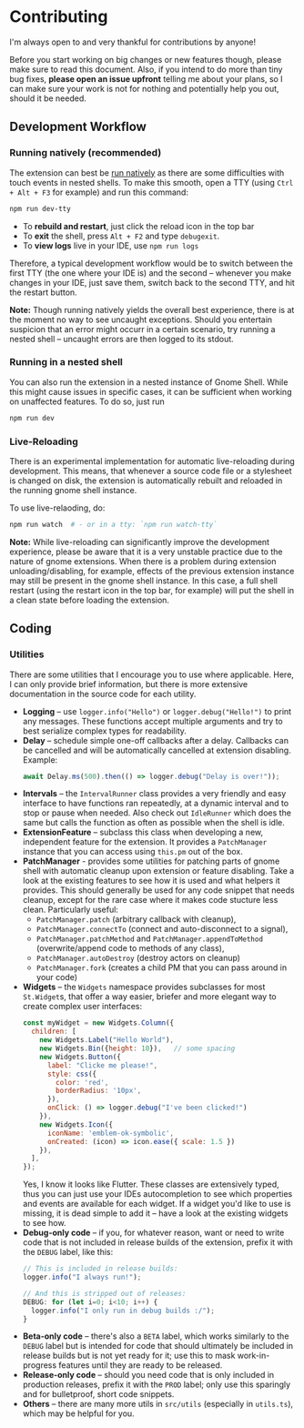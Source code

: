 
# Contributing

I'm always open to and very thankful for contributions by anyone!

Before you start working on big changes or new features though, please
make sure to read this document. Also, if you intend to do more than
tiny bug fixes, **please open an issue upfront** telling me about your 
plans, so I can make sure your work is not for nothing and potentially
help you out, should it be needed.

## Development Workflow

### Running natively (recommended)

The extension can best be [run natively](https://gitlab.gnome.org/GNOME/gnome-shell/-/blob/main/docs/building-and-running.md#native) as
there are some difficulties with touch events in nested shells. To make
this smooth, open a TTY (using `Ctrl + Alt + F3` for example) and run
this command:

```bash
npm run dev-tty
```

- To **rebuild and restart**, just click the reload icon in the top bar
- To **exit** the shell, press `Alt + F2` and type `debugexit`.
- To **view logs** live in your IDE, use `npm run logs`

Therefore, a typical development workflow would be to switch between
the first TTY (the one where your IDE is) and the second – whenever you 
make changes in your IDE, just save them, switch back to the second TTY, 
and hit the restart button.

**Note:** Though running natively yields the overall best experience, there
is at the moment no way to see uncaught exceptions. Should you entertain 
suspicion that an error might occurr in a certain scenario, try running
a nested shell – uncaught errors are then logged to its stdout.

### Running in a nested shell
You can also run the extension in a nested instance of Gnome Shell. While
this might cause issues in specific cases, it can be sufficient when working
on unaffected features. To do so, just run

```bash
npm run dev
```

### Live-Reloading

There is an experimental implementation for automatic live-reloading
during development. This means, that whenever a source code file or
a stylesheet is changed on disk, the extension is automatically
rebuilt and reloaded in the running gnome shell instance.

To use live-relaoding, do:

```bash
npm run watch  # - or in a tty: `npm run watch-tty`
```

**Note:** While live-reloading can significantly improve the development
experience, please be aware that it is a very unstable practice due to
the nature of gnome extensions. When there is a problem during
extension unloading/disabling, for example, effects of the previous extension
instance may still be present in the gnome shell instance. In this case,
a full shell restart (using the restart icon in the top bar, for example)
will put the shell in a clean state before loading the extension.


## Coding

### Utilities

There are some utilities that I encourage you to use where applicable.
Here, I can only provide brief information, but there is more extensive
documentation in the source code for each utility.

 - **Logging** – use `logger.info("Hello")` or `logger.debug("Hello!")` to 
    print any messages. These functions accept multiple arguments and try to
    best serialize complex types for readability.
 - **Delay** – schedule simple one-off callbacks after a delay. Callbacks
    can be cancelled and will be automatically cancelled at extension 
    disabling. Example:
    ```js
    await Delay.ms(500).then(() => logger.debug("Delay is over!"));
    ```
 - **Intervals** – the `IntervalRunner` class provides a very friendly
    and easy interface to have functions ran repeatedly, at a dynamic
    interval and to stop or pause when needed. Also check out `IdleRunner`
    which does the same but calls the function as often as possible when
    the shell is idle.
 - **ExtensionFeature** – subclass this class when developing a new,
    independent feature for the extension. It provides a `PatchManager`
    instance that you can access using `this.pm` out of the box.
 - **PatchManager** - provides some utilities for patching parts of 
   gnome shell with automatic cleanup upon extension or feature disabling.
   Take a look at the existing features to see how it is used and what 
   helpers it provides. This should generally be used for any code snippet
   that needs cleanup, except for the rare case where it makes code stucture
   less clean. Particularly useful:
   - `PatchManager.patch` (arbitrary callback with 
       cleanup), 
   - `PatchManager.connectTo` (connect and auto-disconnect to
       a signal), 
   - `PatchManager.patchMethod` and `PatchManager.appendToMethod` 
       (overwrite/append code to methods of any class), 
   - `PatchManager.autoDestroy` (destroy actors on cleanup)
   - `PatchManager.fork` (creates a child PM that you can pass around 
     in your code)
 - **Widgets** – the `Widgets` namespace provides subclasses for most 
    `St.Widget`s, that offer a way easier, briefer and more elegant way
    to create complex user interfaces:
    ```js
    const myWidget = new Widgets.Column({
      children: [
        new Widgets.Label("Hello World"),
        new Widgets.Bin({height: 10}),   // some spacing
        new Widgets.Button({
          label: "Clicke me please!",
          style: css({
            color: 'red',
            borderRadius: '10px',
          }),
          onClick: () => logger.debug("I've been clicked!")
        }),
        new Widgets.Icon({
          iconName: 'emblem-ok-symbolic',
          onCreated: (icon) => icon.ease({ scale: 1.5 })
        }),
      ],
    });
    ```
   Yes, I know it looks like Flutter. These classes are extensively 
   typed, thus you can just use your IDEs autocompletion to see which 
   properties and events are available for each widget. If a widget
   you'd like to use is missing, it is dead simple to add it – have a 
   look at the existing widgets to see how.
 - **Debug-only code** – if you, for whatever reason, want or need to
   write code that is not included in release builds of the extension,
   prefix it with the `DEBUG` label, like this:
   ```js
   // This is included in release builds:
   logger.info("I always run!");
   
   // And this is stripped out of releases:
   DEBUG: for (let i=0; i<10; i++) {
     logger.info("I only run in debug builds :/");
   }
   ```
 - **Beta-only code** – there's also a `BETA` label, which works similarly 
   to the `DEBUG` label but is intended for code that should ultimately be 
   included in release builds but is not yet ready for it; use this to mask 
   work-in-progress features until they are ready to be released.
 - **Release-only code** – should you need code that is only included in
   production releases, prefix it with the `PROD` label; only use this
   sparingly and for bulletproof, short code snippets.
 - **Others** – there are many more utils in `src/utils` (especially 
   in `utils.ts`), which may be helpful for you.

